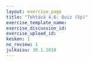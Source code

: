 ```yaml
---
layout: exercise_page
title: "Tehtävä 4.6: Quiz (5p)"
exercise_template_name:
exercise_discussion_id:
exercise_upload_id:
kesken: 1
no_review: 1
julkaisu: 30.1.2018
---
```

